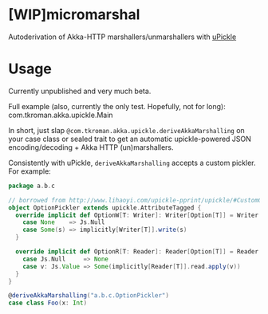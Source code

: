 # [WIP]micromarshal
Autoderivation of Akka-HTTP marshallers/unmarshallers with [uPickle](http://www.lihaoyi.com/upickle-pprint/upickle)

# Usage

Currently unpublished and very much beta.

Full example (also, currently the only test. Hopefully, not for long): com.tkroman.akka.upickle.Main

In short, just slap `@com.tkroman.akka.upickle.deriveAkkaMarshalling` on your case class or sealed trait to get an automatic upickle-powered JSON encoding/decoding + Akka HTTP (un)marshallers.

Consistently with uPickle, `deriveAkkaMarshalling` accepts a custom pickler. For example:

```scala
package a.b.c

// borrowed from http://www.lihaoyi.com/upickle-pprint/upickle/#CustomConfiguration
object OptionPickler extends upickle.AttributeTagged {
  override implicit def OptionW[T: Writer]: Writer[Option[T]] = Writer {
    case None    => Js.Null
    case Some(s) => implicitly[Writer[T]].write(s)
  }

  override implicit def OptionR[T: Reader]: Reader[Option[T]] = Reader {
    case Js.Null     => None
    case v: Js.Value => Some(implicitly[Reader[T]].read.apply(v))
  }
}

@deriveAkkaMarshalling("a.b.c.OptionPickler")
case class Foo(x: Int)
```
